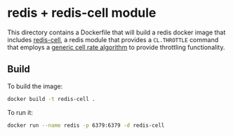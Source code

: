 # redis + redis-cell module

This directory contains a Dockerfile that will build a redis docker image that
includes [redis-cell](https://github.com/brandur/redis-cell), a redis module
that provides a `CL.THROTTLE` command that employs a [generic cell rate
algorithm](https://en.wikipedia.org/wiki/Generic_cell_rate_algorithm) to
provide throttling functionality.

## Build

To build the image:

```bash
docker build -t redis-cell .
```

To run it:

```bash
docker run --name redis -p 6379:6379 -d redis-cell
```
